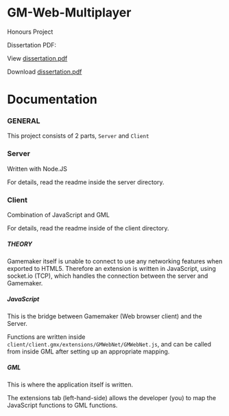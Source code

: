 # GM-Web-Multiplayer
Honours Project

Dissertation PDF:

View [dissertation.pdf](https://github.com/TeunK/GM-Web-Multiplayer/blob/master/report/dissertation/skeleton.pdf)

Download [dissertation.pdf](https://github.com/TeunK/GM-Web-Multiplayer/raw/master/report/dissertation/skeleton.pdf)



# Documentation

### GENERAL
This project consists of 2 parts, `Server` and `Client`

### Server
Written with Node.JS

For details, read the readme inside the server directory.

### Client
Combination of JavaScript and GML

For details, read the readme inside of the client directory.

##### THEORY
Gamemaker itself is unable to connect to use any networking features when exported to HTML5. Therefore an extension is written in JavaScript, using socket.io (TCP), which handles the connection between the server and Gamemaker.

##### JavaScript
This is the bridge between Gamemaker (Web browser client) and the Server. 

Functions are written inside `client/client.gmx/extensions/GMWebNet/GMWebNet.js`, and can be called from inside GML after setting up an appropriate mapping.

##### GML
This is where the application itself is written.

The extensions tab (left-hand-side) allows the developer (you) to map the JavaScript functions to GML functions.
